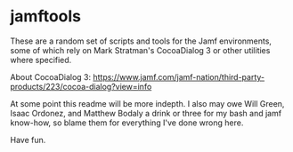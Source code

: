 # jamftools

These are a random set of scripts and tools for the Jamf environments, some of which rely on Mark Stratman's CocoaDialog 3 or other utilities where specified. 

About CocoaDialog 3: https://www.jamf.com/jamf-nation/third-party-products/223/cocoa-dialog?view=info

At some point this readme will be more indepth. I also may owe Will Green, Isaac Ordonez, and Matthew Bodaly a drink or three for my bash and jamf know-how, so blame them for everything I've done wrong here. 

Have fun.
